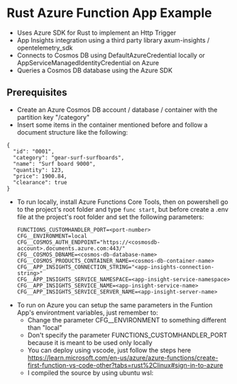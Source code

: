 # Rust Azure Function App Example
- Uses Azure SDK for Rust to implement an Http Trigger
- App Insights integration using a third party library axum-insights / opentelemetry_sdk
- Connects to Cosmos DB using DefaultAzureCredential locally or AppServiceManagedIdentityCredential on Azure
- Queries a Cosmos DB database using the Azure SDK

## Prerequisites
- Create an Azure Cosmos DB account / database / container with the partition key "/category"
- Insert some items in the container mentioned before and follow a document structure like the following:
```
{
  "id": "0001",
  "category": "gear-surf-surfboards",
  "name": "Surf board 9000",
  "quantity": 123,
  "price": 1900.84,
  "clearance": true
}
```
- To run locally, install Azure Functions Core Tools, then on powershell go to the project's root folder and type ```func start```, but before create a .env file at the project's root folder and set the following parameters:
  ```
  FUNCTIONS_CUSTOMHANDLER_PORT=<port-number>
  CFG__ENVIRONMENT=local
  CFG__COSMOS_AUTH_ENDPOINT="https://<cosmosdb-account>.documents.azure.com:443/"
  CFG__COSMOS_DBNAME=<cosmos-db-database-name>
  CFG__COSMOS_PRODUCTS_CONTAINER_NAME=<cosmos-db-container-name>
  CFG__APP_INSIGHTS_CONNECTION_STRING="<app-insights-connection-string>"
  CFG__APP_INSIGHTS_SERVICE_NAMESPACE=<app-insight-service-namespace>
  CFG__APP_INSIGHTS_SERVICE_NAME=<app-insight-service-name>
  CFG__APP_INSIGHTS_SERVICE_SERVER_NAME=<app-insight-server-name>
  ```
- To run on Azure you can setup the same parameters in the Funtion App's environtment variables, just remember to:
  - Change the parameter CFG__ENVIRONMENT to something different than "local"
  - Don't specify the parameter FUNCTIONS_CUSTOMHANDLER_PORT because it is meant to be used only locally
  - You can deploy using vscode, just follow the steps here https://learn.microsoft.com/en-us/azure/azure-functions/create-first-function-vs-code-other?tabs=rust%2Clinux#sign-in-to-azure
  - I compiled the source by using ubuntu wsl:
